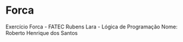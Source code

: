 # Forca
Exercício Forca - FATEC Rubens Lara - Lógica de Programação 
Nome: Roberto Henrique dos Santos
